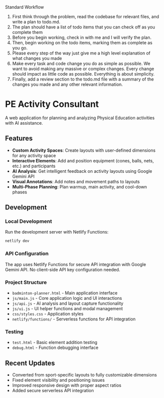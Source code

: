 Standard Workflow
1. First think through the problem, read the codebase for relevant files, and write a plan to todo.md.
2. The plan should have a list of todo items that you can check off as you complete them
3. Before you begin working, check in with me and I will verify the plan.
4. Then, begin working on the todo items, marking them as complete as you go.
5. Please every step of the way just give me a high level explanation of what changes you made
6. Make every task and code change you do as simple as possible. We want to avoid making any massive or complex changes. Every change should impact as little code as possible. Everything is about simplicity.
7. Finally, add a review section to the todo.md file with a summary of the changes you made and any other relevant information.


# PE Activity Consultant

A web application for planning and analyzing Physical Education activities with AI assistance.

## Features

- **Custom Activity Spaces**: Create layouts with user-defined dimensions for any activity space
- **Interactive Elements**: Add and position equipment (cones, balls, nets, etc.) and participants
- **AI Analysis**: Get intelligent feedback on activity layouts using Google Gemini API
- **Visual Annotations**: Add notes and movement paths to layouts
- **Multi-Phase Planning**: Plan warmup, main activity, and cool-down phases

## Development

### Local Development
Run the development server with Netlify Functions:
```bash
netlify dev
```

### API Configuration
The app uses Netlify Functions for secure API integration with Google Gemini API. No client-side API key configuration needed.

### Project Structure
- `badminton-planner.html` - Main application interface
- `js/main.js` - Core application logic and UI interactions
- `js/api.js` - AI analysis and layout capture functionality
- `js/ui.js` - UI helper functions and modal management
- `css/styles.css` - Application styles
- `netlify/functions/` - Serverless functions for API integration

### Testing
- `test.html` - Basic element addition testing
- `debug.html` - Function debugging interface

## Recent Updates
- Converted from sport-specific layouts to fully customizable dimensions
- Fixed element visibility and positioning issues
- Improved responsive design with proper aspect ratios
- Added secure serverless API integration
